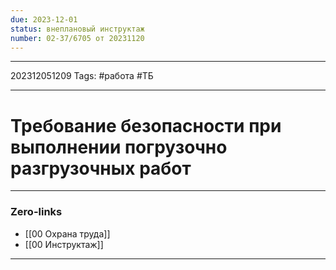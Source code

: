 ```yaml
---
due: 2023-12-01
status: внеплановый инструктаж
number: 02-37/6705 от 20231120
---
```

---
202312051209
Tags: #работа #ТБ

---
# Требование безопасности при выполнении погрузочно разгрузочных работ

---
### Zero-links

- [[00 Охрана труда]]
- [[00 Инструктаж]]

---